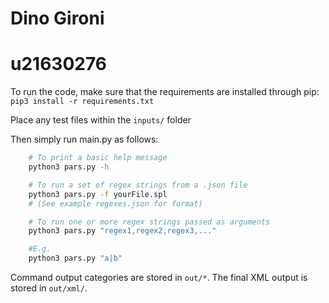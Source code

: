 # Dino Gironi
# u21630276


To run the code, make sure that the requirements are installed through pip: `pip3 install -r requirements.txt`

Place any test files within the `inputs/` folder

Then simply run main.py as follows:
```bash
    # To print a basic help message
    python3 pars.py -h

    # To run a set of regex strings from a .json file
    python3 pars.py -f yourFile.spl
    # (See example regexes.json for format)

    # To run one or more regex strings passed as arguments
    python3 pars.py "regex1,regex2,regex3,..."

    #E.g.
    python3 pars.py "a|b"

```

Command output categories are stored in `out/*`.
The final XML output is stored in `out/xml/`.